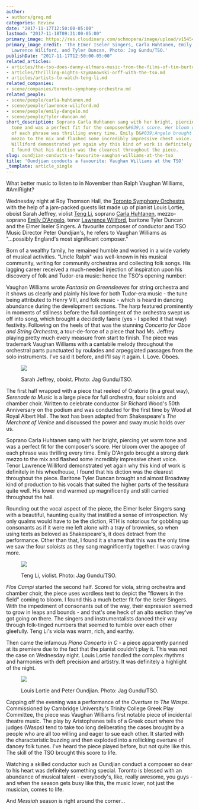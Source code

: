 ```yaml
---
author:
- authors/greg.md
categories: Review
date: "2017-11-17T12:50:00-05:00"
lastmod: "2017-11-18T09:31:00-05:00"
primary_image: https://res.cloudinary.com/schmopera/image/upload/v1545409169/media/webhook-uploads/1510940299895/2017-11-17---square---EIS%2C-Huhtanen%2C-DAngelo%2C-Wiliford%2C-Duncan-Jag-Gundu-TSO.jpg.jpg
primary_image_credit: 'The EImer Iseler Singers, Carla Huhtanen, Emily D''Angelo,
  Lawrence Wiliford, and Tyler Duncan. Photo: Jag Gundu/TSO.'
publishDate: "2017-11-17T12:50:00-05:00"
related_articles:
- articles/the-tso-does-danny-elfmans-music-from-the-films-of-tim-burton.md
- articles/thrilling-nights-szymanowski-orff-with-the-tso.md
- articles/artists-to-watch-teng-li.md
related_companies:
- scene/companies/toronto-symphony-orchestra.md
related_people:
- scene/people/carla-huhtanen.md
- scene/people/lawrence-wiliford.md
- scene/people/emily-dangelo.md
- scene/people/tyler-duncan.md
short_description: Soprano Carla Huhtanen sang with her bright, piercing yet warm
  tone and was a perfect fit for the composer&#039;s score. Her bloom over the apogee
  of each phrase was thrilling every time. Emily D&#039;Angelo brought a strong dark
  mezzo to the mix and flashed some incredibly impressive chest voice. Tenor Lawrence
  Williford demonstrated yet again why this kind of work is definitely in his wheelhouse,
  I found that his diction was the clearest throughout the piece.
slug: oundjian-conducts-a-favourite-vaughan-williams-at-the-tso
title: 'Oundjian conducts a favourite: Vaughan Williams at the TSO'
_template: article_single
---
```


What better music to listen to in November than Ralph Vaughan Williams, #AmIRight?

Wednesday night at Roy Thomson Hall, the [Toronto Symphony Orchestra](scene/companies/toronto-symphony-orchestra/) with the help of a jam-packed guests list made up of pianist Louis Lortie, oboist Sarah Jeffrey, violist [Teng Li](/scene/people/teng-li/), soprano [Carla Huhtanen](/scene/people/carla-huhtanen/), mezzo-soprano [Emily D'Angelo](/scene/people/emily-dangelo/), tenor [Lawrence Wiliford](/scene/people/lawrence-wiliford/), baritone Tyler Duncan and the Elmer Iseler Singers. A favourite composer of conductor and TSO Music Director Peter Oundjian's, he refers to Vaughan Williams as "...possibly England's most significant composer."

Born of a wealthy family, he remained humble and worked in a wide variety of musical activities. "Uncle Ralph" was well-known in his musical community, writing for community orchestras and collecting folk songs. His lagging career received a much-needed injection of inspiration upon his discovery of folk and Tudor-era music: hence the TSO's opening number:

Vaughan Williams wrote *Fantasia on Greensleeves* for string orchestra and it shows us clearly and plainly his love for both Tudor-era music - the tune being attributed to Henry VIII, and folk music - which is heard in dancing abundance during the development sections. The harp featured prominently in moments of stillness before the full contingent of the orchestra swept us off into song, which brought a decidedly faerie (yes - I spelled it that way) festivity. Following on the heels of that was the stunning *Concerto for Oboe and String Orchestra*, a tour-de-force of a piece that had Ms. Jeffrey playing pretty much every measure from start to finish. The piece was trademark Vaughan Williams with a cantabile melody throughout the orchestral parts punctuated by roulades and arpeggiated passages from the solo instruments. I've said it before, and I'll say it again. I. Love. Oboes. 

<figure data-type="image">

![](https://res.cloudinary.com/schmopera/image/upload/v1545409169/media/webhook-uploads/1510940601842/2017-11-17---Sarah-Jeffrey-Jag-Gundu-TSO.jpg.jpg)

<figcaption>Sarah Jeffrey, oboist. Photo: Jag Gundu/TSO.</figcaption>
</figure>

The first half wrapped with a piece that reeked of Oratorio (in a great way), *Serenade to Music* is a large piece for full orchestra, four soloists and chamber choir. Written to celebrate conductor Sir Richard Wood's 50th Anniversary on the podium and was conducted for the first time by Wood at Royal Albert Hall. The text has been adapted from Shakespeare's *The Merchant of Venice* and discussed the power and sway music holds over us. 

Soprano Carla Huhtanen sang with her bright, piercing yet warm tone and was a perfect fit for the composer's score. Her bloom over the apogee of each phrase was thrilling every time. Emily D'Angelo brought a strong dark mezzo to the mix and flashed some incredibly impressive chest voice. Tenor Lawrence Williford demonstrated yet again why this kind of work is definitely in his wheelhouse, I found that his diction was the clearest throughout the piece. Baritone Tyler Duncan brought and almost Broadway kind of production to his vocals that suited the higher parts of the tessitura quite well. His lower end warmed up magnificently and still carried throughout the hall. 

Rounding out the vocal aspect of the piece, the Elmer Iseler Singers sang with a beautiful, haunting quality that instilled a sense of introspection. My only qualms would have to be the diction, RTH is notorious for gobbling up consonants as if it were me left alone with a tray of brownies, so when using texts as beloved as Shakespeare's, it does detract from the performance. Other than that, I found it a shame that this was the only time we saw the four soloists as they sang magnificently together. I was craving more. 

<figure data-type="image">

![](https://res.cloudinary.com/schmopera/image/upload/v1545409169/media/webhook-uploads/1510940647055/2017-11-17---Teng-Li%2C-EIS%2C-Oundjian-Jag-Gundu-TSO.jpg.jpg)

<figcaption>Teng Li, violist. Photo: Jag Gundu/TSO.</figcaption>
</figure>

*Flos Campi* started the second half. Scored for viola, string orchestra and chamber choir, the piece uses wordless text to depict the "flowers in the field" coming to bloom. I found this a much better fit for the Iseler Singers. With the impediment of consonants out of the way, their expression seemed to grow in leaps and bounds - and that's one heck of an alto section they've got going on there. The singers and instrumentalists danced their way through folk-tinged numbers that seemed to tumble over each other gleefully. Teng Li's viola was warm, rich, and earthy. 

Then came the infamous *Piano Concerto in C* - a piece apparently panned at its premiere due to the fact that the pianist couldn't play it. This was not the case on Wednesday night. Louis Lortie handled the complex rhythms and harmonies with deft precision and artistry. It was definitely a highlight of the night. 

<figure data-type="image">

![](https://res.cloudinary.com/schmopera/image/upload/v1545409169/media/webhook-uploads/1510940702585/2017-11-17---Louis-Lortie%2C-Peter-Oundjian_2-Jag-Gundu-TSO.jpg.jpg)

<figcaption>Louis Lortie and Peter Oundjian. Photo: Jag Gundu/TSO.</figcaption>
</figure>

Capping off the evening was a performance of the *Overture to The Wasps*. Commissioned by Cambridge University's Trinity College Greek Play Committee, the piece was Vaughan Williams first notable piece of incidental theatre music. The play by Aristophanes tells of a Greek court where the judges (Wasps) tend to take too long deliberating the cases brought by a people who are all too willing and eager to sue each other. It started with the characteristic buzzing and then exploded into a rollicking overture of dancey folk tunes. I've heard the piece played before, but not quite like this. The skill of the TSO brought this score to life. 

Watching a skilled conductor such as Oundjian conduct a composer so dear to his heart was definitely something special. Toronto is blessed with an abundance of musical talent - everybody's, like, really awesome, you guys - and when the season gets busy like this, the music lover, not just the musician, comes to life. 

And *Messiah* season is right around the corner...
